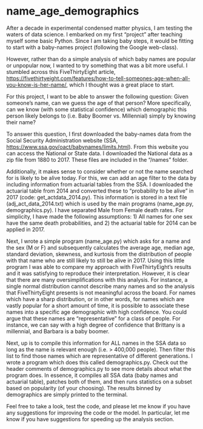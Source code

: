 # name_age_demographics

After a decade in experimental condensed matter physics, I am testing the waters of data science. I embarked on my first “project” after teaching myself some basic Python. Since I am taking baby steps, it would be fitting to start with a baby-names project (following the Google web-class). 

However, rather than do a simple analysis of which baby names are popular or unpopular now, I wanted to try something that was a bit more useful. I stumbled across this FiveThirtyEight article, https://fivethirtyeight.com/features/how-to-tell-someones-age-when-all-you-know-is-her-name/, which I thought was a great place to start. 

For this project, I want to be able to answer the following question: Given someone’s name, can we guess the age of that person?  More specifically, can we know (with some statistical confidence) which demographic this person likely belongs to (i.e. Baby Boomer vs. Millennial) simply by knowing their name?  

To answer this question, I first downloaded the baby-names data from the Social Security Administration website (SSA, https://www.ssa.gov/oact/babynames/limits.html).  From this website you can access the National or State data. I downloaded the National data as a zip file from 1880 to 2017. These files are included in the “/names” folder.

Additionally, it makes sense to consider whether or not the name searched for is likely to be alive today. For this, we can add an age filter to the data by including information from actuarial tables from the SSA. I downloaded the actuarial table from 2014 and converted these to “probability to be alive” in 2017 (code: get_actdata_2014.py). This information is stored in a text file (adj_act_data_2014.txt) which is used by the main programs (name_age.py, demographics.py). I have separated Male from Female death rates. For simplicity, I have made the following assumptions: 1) All names for one sex have the same death probabilities, and 2) the actuarial table for 2014 can be applied in 2017. 

Next, I wrote a simple program (name_age.py) which asks for a name and the sex (M or F) and subsequently calculates the average age, median age, standard deviation, skewness, and kurtosis from the distribution of people with that name who are still likely to still be alive in 2017.  Using this little program I was able to compare my approach with FiveThirtyEight’s results and it was satisfying to reproduce their interpretation. However, it is clear that there are many oversimplifications with this analysis. For instance, a single normal distribution cannot describe many names and so the analysis that FiveThirtyEight presents is not meaningful across the board. For names which have a sharp distribution, or in other words, for names which are vastly popular for a short amount of time, it is possible to associate these names into a specific age demographic with high confidence.  You could argue that these names are “representative” for a class of people. For instance, we can say with a high degree of confidence that Brittany is a millennial, and Barbara is a baby boomer.   

Next, up is to compile this information for ALL names in the SSA data so long as the name is relevant enough (i.e. > 400,000 people). Then filter this list to find those names which are representative of different generations.  I wrote a program which does this called demographics.py. Check out the header comments of demographics.py to see more details about what the program does. In essence, it compiles all SSA data (baby names and actuarial table), patches both of them, and then runs statistics on a subset based on popularity (of your choosing). The results binned by demographics are simply printed to the terminal.

Feel free to take a look, test the code, and please let me know if you have any suggestions for improving the code or the model. In particular, let me know if you have suggestions for speeding up the analysis section. 
